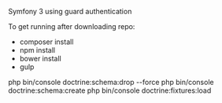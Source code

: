 Symfony 3 using guard authentication

To get running after downloading repo:
- composer install
- npm install
- bower install
- gulp

php bin/console doctrine:schema:drop --force
php bin/console doctrine:schema:create
php bin/console doctrine:fixtures:load